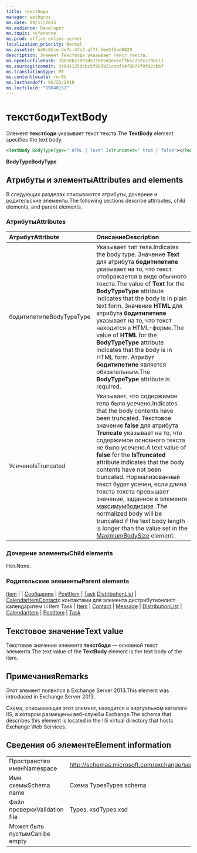 ```yaml
---
title: текстбоди
manager: sethgros
ms.date: 09/17/2015
ms.audience: Developer
ms.topic: reference
ms.prod: office-online-server
localization_priority: Normal
ms.assetid: bd0c0bce-3e7c-47c7-af7f-5ee5f5ad9820
description: Элемент Текстбоди указывает текст текста.
ms.openlocfilehash: 78b18b27891d571605d2eeeeffb5c252cc790c11
ms.sourcegitcommit: 34041125dc8c5f993b21cebfc4f8b72f0fd2cb6f
ms.translationtype: MT
ms.contentlocale: ru-RU
ms.lasthandoff: 06/25/2018
ms.locfileid: "19840152"
---
```

# <a name="textbody"></a><span data-ttu-id="853b1-103">текстбоди</span><span class="sxs-lookup"><span data-stu-id="853b1-103">TextBody</span></span>

<span data-ttu-id="853b1-104">Элемент **текстбоди** указывает текст текста.</span><span class="sxs-lookup"><span data-stu-id="853b1-104">The **TextBody** element specifies the text body.</span></span> 
  
```XML
<TextBody BodyTypeType=" HTML | Text" IsTruncated=" true | false"></TextBody>
```

 <span data-ttu-id="853b1-105">**BodyType**</span><span class="sxs-lookup"><span data-stu-id="853b1-105">**BodyType**</span></span>
## <a name="attributes-and-elements"></a><span data-ttu-id="853b1-106">Атрибуты и элементы</span><span class="sxs-lookup"><span data-stu-id="853b1-106">Attributes and elements</span></span>

<span data-ttu-id="853b1-107">В следующих разделах описываются атрибуты, дочерние и родительские элементы.</span><span class="sxs-lookup"><span data-stu-id="853b1-107">The following sections describe attributes, child elements, and parent elements.</span></span>
  
### <a name="attributes"></a><span data-ttu-id="853b1-108">Атрибуты</span><span class="sxs-lookup"><span data-stu-id="853b1-108">Attributes</span></span>

|<span data-ttu-id="853b1-109">**Атрибут**</span><span class="sxs-lookup"><span data-stu-id="853b1-109">**Attribute**</span></span>|<span data-ttu-id="853b1-110">**Описание**</span><span class="sxs-lookup"><span data-stu-id="853b1-110">**Description**</span></span>|
|:-----|:-----|
|<span data-ttu-id="853b1-111">бодитипетипе</span><span class="sxs-lookup"><span data-stu-id="853b1-111">BodyTypeType</span></span>  <br/> |<span data-ttu-id="853b1-112">Указывает тип тела.</span><span class="sxs-lookup"><span data-stu-id="853b1-112">Indicates the body type.</span></span> <span data-ttu-id="853b1-113">Значение **Text** для атрибута **бодитипетипе** указывает на то, что текст отображается в виде обычного текста.</span><span class="sxs-lookup"><span data-stu-id="853b1-113">The value of **Text** for the **BodyTypeType** attribute indicates that the body is in plain text form.</span></span> <span data-ttu-id="853b1-114">Значение **HTML** для атрибута **бодитипетипе** указывает на то, что текст находится в HTML-форме.</span><span class="sxs-lookup"><span data-stu-id="853b1-114">The value of **HTML** for the **BodyTypeType** attribute indicates that the body is in HTML form.</span></span> <span data-ttu-id="853b1-115">Атрибут **бодитипетипе** является обязательным.</span><span class="sxs-lookup"><span data-stu-id="853b1-115">The **BodyTypeType** attribute is required.</span></span>  <br/> |
|<span data-ttu-id="853b1-116">Усечено</span><span class="sxs-lookup"><span data-stu-id="853b1-116">IsTruncated</span></span>  <br/> |<span data-ttu-id="853b1-117">Указывает, что содержимое тела было усечено.</span><span class="sxs-lookup"><span data-stu-id="853b1-117">Indicates that the body contents have been truncated.</span></span> <span data-ttu-id="853b1-118">Текстовое значение **false** для атрибута **Truncate** указывает на то, что содержимое основного текста не было усечено.</span><span class="sxs-lookup"><span data-stu-id="853b1-118">A text value of **false** for the **IsTruncated** attribute indicates that the body contents have not been truncated.</span></span> <span data-ttu-id="853b1-119">Нормализованный текст будет усечен, если длина текста текста превышает значение, заданное в элементе [максимумбодисизе](maximumbodysize.md) .</span><span class="sxs-lookup"><span data-stu-id="853b1-119">The normalized body will be truncated if the text body length is longer than the value set in the [MaximumBodySize](maximumbodysize.md) element.</span></span>  <br/> |
   
### <a name="child-elements"></a><span data-ttu-id="853b1-120">Дочерние элементы</span><span class="sxs-lookup"><span data-stu-id="853b1-120">Child elements</span></span>

<span data-ttu-id="853b1-121">Нет.</span><span class="sxs-lookup"><span data-stu-id="853b1-121">None.</span></span>
  
### <a name="parent-elements"></a><span data-ttu-id="853b1-122">Родительские элементы</span><span class="sxs-lookup"><span data-stu-id="853b1-122">Parent elements</span></span>

<span data-ttu-id="853b1-123">[Item](item.md) |  | [Сообщение](message-ex15websvcsotherref.md) | [PostItem](postitem.md) | [Task](task.md) [DistributionList](distributionlist.md) | [CalendarItem](calendaritem.md)[Contact](contact.md)с контактами для элемента дистрибутионлист календаритем i i Item Task | </span><span class="sxs-lookup"><span data-stu-id="853b1-123">[Item](item.md) | [Contact](contact.md) | [Message](message-ex15websvcsotherref.md) | [DistributionList](distributionlist.md) | [CalendarItem](calendaritem.md) | [PostItem](postitem.md) | [Task](task.md)</span></span>
  
## <a name="text-value"></a><span data-ttu-id="853b1-124">Текстовое значение</span><span class="sxs-lookup"><span data-stu-id="853b1-124">Text value</span></span>

<span data-ttu-id="853b1-125">Текстовое значение элемента **текстбоди** — основной текст элемента.</span><span class="sxs-lookup"><span data-stu-id="853b1-125">The text value of the **TextBody** element is the text body of the item.</span></span> 
  
## <a name="remarks"></a><span data-ttu-id="853b1-126">Примечания</span><span class="sxs-lookup"><span data-stu-id="853b1-126">Remarks</span></span>

<span data-ttu-id="853b1-127">Этот элемент появился в Exchange Server 2013.</span><span class="sxs-lookup"><span data-stu-id="853b1-127">This element was introduced in Exchange Server 2013.</span></span>
  
<span data-ttu-id="853b1-128">Схема, описывающая этот элемент, находится в виртуальном каталоге IIS, в котором размещены веб-службы Exchange.</span><span class="sxs-lookup"><span data-stu-id="853b1-128">The schema that describes this element is located in the IIS virtual directory that hosts Exchange Web Services.</span></span>
  
## <a name="element-information"></a><span data-ttu-id="853b1-129">Сведения об элементе</span><span class="sxs-lookup"><span data-stu-id="853b1-129">Element information</span></span>

|||
|:-----|:-----|
|<span data-ttu-id="853b1-130">Пространство имен</span><span class="sxs-lookup"><span data-stu-id="853b1-130">Namespace</span></span>  <br/> |http://schemas.microsoft.com/exchange/services/2006/types  <br/> |
|<span data-ttu-id="853b1-131">Имя схемы</span><span class="sxs-lookup"><span data-stu-id="853b1-131">Schema name</span></span>  <br/> |<span data-ttu-id="853b1-132">Схема Types</span><span class="sxs-lookup"><span data-stu-id="853b1-132">Types schema</span></span>  <br/> |
|<span data-ttu-id="853b1-133">Файл проверки</span><span class="sxs-lookup"><span data-stu-id="853b1-133">Validation file</span></span>  <br/> |<span data-ttu-id="853b1-134">Types. xsd</span><span class="sxs-lookup"><span data-stu-id="853b1-134">Types.xsd</span></span>  <br/> |
|<span data-ttu-id="853b1-135">Может быть пустым</span><span class="sxs-lookup"><span data-stu-id="853b1-135">Can be empty</span></span>  <br/> ||
   


